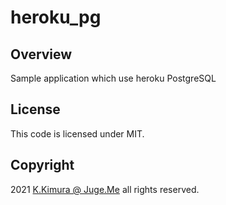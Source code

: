# heroku_pg


## Overview

Sample application which use heroku PostgreSQL


## License

This code is licensed under MIT.

## Copyright

2021 [K.Kimura @ Juge.Me](https://github.com/dotnsf) all rights reserved.
